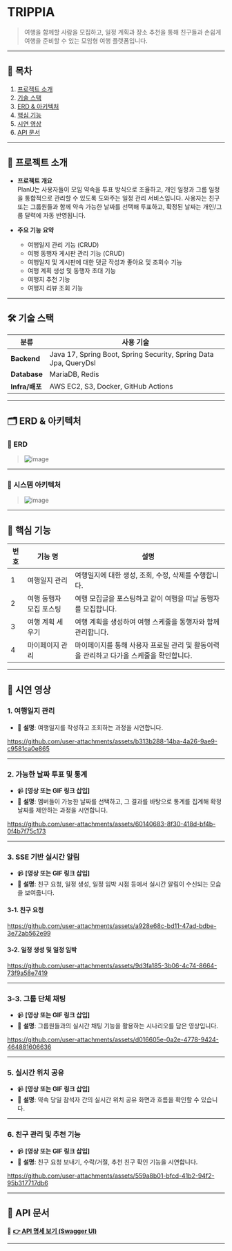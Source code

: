 # TRIPPIA

> 
> 여행을 함께할 사람을 모집하고, 일정 계획과 장소 추천을 통해 친구들과 손쉽게 여행을 준비할 수 있는 모임형 여행 플랫폼입니다.
> 
---

## 🧩 목차

1. [프로젝트 소개](#-프로젝트-소개)
2. [기술 스택](#-기술-스택)
3. [ERD & 아키텍처](#-erd--아키텍처)
4. [핵심 기능](#-핵심-기능)
5. [시연 영상](#-시연-영상)
6. [API 문서](#-api-문서)

---

## 📌 프로젝트 소개

- **프로젝트 개요**  
  PlanU는 사용자들이 모임 약속을 투표 방식으로 조율하고, 개인 일정과 그룹 일정을 통합적으로 관리할 수 있도록 도와주는 일정 관리 서비스입니다. 사용자는 친구 또는 그룹원들과 함께 약속 가능한 날짜를 선택해 투표하고, 확정된 날짜는 개인/그룹 달력에 자동 반영됩니다.

- **주요 기능 요약**
  - 여행일지 관리 기능 (CRUD)
  - 여행 동행자 게시판 관리 기능 (CRUD)
  - 여행일지 및 게시판에 대한 댓글 작성과 좋아요 및 조회수 기능
  - 여행 계획 생성 및 동행자 초대 기능
  - 여행지 추천 기능
  - 여행지 리뷰 조회 기능

---

## 🛠 기술 스택

| 분류            | 사용 기술                                      |
|-----------------|------------------------------------------------|
| **Backend**     | Java 17, Spring Boot, Spring Security, Spring Data Jpa, QueryDsl |
| **Database**    | MariaDB, Redis                                 |
| **Infra/배포**  | AWS EC2, S3, Docker, GitHub Actions             |

---

## 🗂 ERD & 아키텍처

### 🔹 ERD

> ![image](https://github.com/user-attachments/assets/70df8f47-6bca-4d8c-8df0-8776c365ad1c)


---

### 🔹 시스템 아키텍처

> ![image](https://github.com/user-attachments/assets/14e5f0c3-5bab-4568-b031-da0d309b96f0)





---

## 🚀 핵심 기능

| 번호 | 기능 명                     | 설명 |
|------|-----------------------------|------|
| 1    | 여행일지 관리          | 여행일지에 대한 생성, 조회, 수정, 삭제를 수행합니다.
| 2    | 여행 동행자 모집 포스팅    | 여행 모집글을 포스팅하고 같이 여행을 떠날 동행자를 모집합니다. |
| 3    | 여행 계획 세우기   | 여행 계획을 생성하여 여행 스케줄을 동행자와 함께 관리합니다.
| 4    | 마이페이지 관리            | 마이페이지를 통해 사용자 프로필 관리 및 활동이력을 관리하고 다가올 스케줄을 확인합니다. |
---

## 🎥 시연 영상

### 1. 여행일지 관리

- 📝 **설명**: 여행일지를 작성하고 조회하는 과정을 시연합니다.

https://github.com/user-attachments/assets/b313b288-14ba-4a26-9ae9-c9581ca0e865


---

### 2. 가능한 날짜 투표 및 통계
- 📹 **[영상 또는 GIF 링크 삽입]**
- 📝 **설명**: 멤버들이 가능한 날짜를 선택하고, 그 결과를 바탕으로 통계를 집계해 확정 날짜를 제안하는 과정을 시연합니다.

https://github.com/user-attachments/assets/60140683-8f30-418d-bf4b-0f4b7f75c173


---

### 3. SSE 기반 실시간 알림
- 📹 **[영상 또는 GIF 링크 삽입]**
- 📝 **설명**: 친구 요청, 일정 생성, 일정 임박 시점 등에서 실시간 알림이 수신되는 모습을 보여줍니다.

#### 3-1. 친구 요청

https://github.com/user-attachments/assets/a928e68c-bd11-47ad-bdbe-3e72ab562e99

#### 3-2. 일정 생성 및 일정 임박

https://github.com/user-attachments/assets/9d3fa185-3b06-4c74-8664-73f9a58e7419

---

### 3-3. 그룹 단체 채팅
- 📹 **[영상 또는 GIF 링크 삽입]**
- 📝 **설명**: 그룹원들과의 실시간 채팅 기능을 활용하는 시나리오를 담은 영상입니다.

https://github.com/user-attachments/assets/d016605e-0a2e-4778-9424-464881606636

---

### 5. 실시간 위치 공유
- 📹 **[영상 또는 GIF 링크 삽입]**
- 📝 **설명**: 약속 당일 참석자 간의 실시간 위치 공유 화면과 흐름을 확인할 수 있습니다.

---

### 6. 친구 관리 및 추천 기능
- 📹 **[영상 또는 GIF 링크 삽입]**
- 📝 **설명**: 친구 요청 보내기, 수락/거절, 추천 친구 확인 기능을 시연합니다.

https://github.com/user-attachments/assets/559a8b01-bfcd-41b2-94f2-95b317717db6


---

## 📑 API 문서

🔗 **[👉 API 명세 보기 (Swagger UI)](https://15.165.3.168.nip.io/swagger-ui/index.html)**  

---

